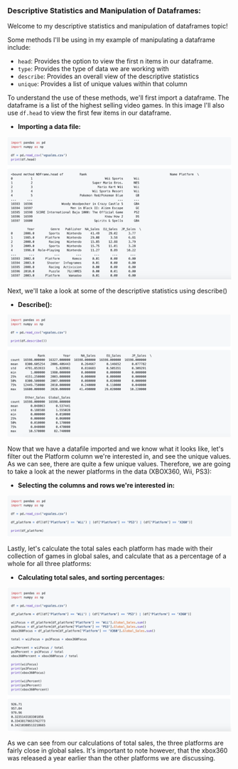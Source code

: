 ### Descriptive Statistics and Manipulation of Dataframes:

Welcome to my descriptive statistics and manipulation of dataframes topic!

Some methods I'll be using in my example of manipulating a dataframe include:
- `head`: Provides the option to view the first n items in our dataframe.
- `type`: Provides the type of data we are working with
- `describe`: Provides an overall view of the descriptive statistics 
- `unique`: Provides a list of unique values within that column

To understand the use of these methods, we'll first import a dataframe. The dataframe is a list of the highest selling video games. In this image I'll also use `df.head` to view the first few items in our dataframe. 
- **Importing a data file:** 

<img src="import.png" width="600"/>  

Next, we'll take a look at some of the descriptive statistics using describe()
- **Describe():** 

<img src="describing.png" width="600"/>  

Now that we have a datafile imported and we know what it looks like, let's filter out the Platform column we're interested in, and see the unique values. As we can see, there are quite a few unique values. Therefore, we are going to take a look at the newer platforms in the data (XBOX360, Wii, PS3):
- **Selecting the columns and rows we're interested in:**

<img src="sorting.png" width="600"/>  

Lastly, let's calculate the total sales each platform has made with their collection of games in global sales, and calculate that as a percentage of a whole for all three platforms:
- **Calculating total sales, and sorting percentages:** 

<img src="datacalc.png" width="600"/>  

As we can see from our calculations of total sales, the three platforms are fairly close in global sales. It's important to note however, that the xbox360 was released a year earlier than the other platforms we are discussing. 
